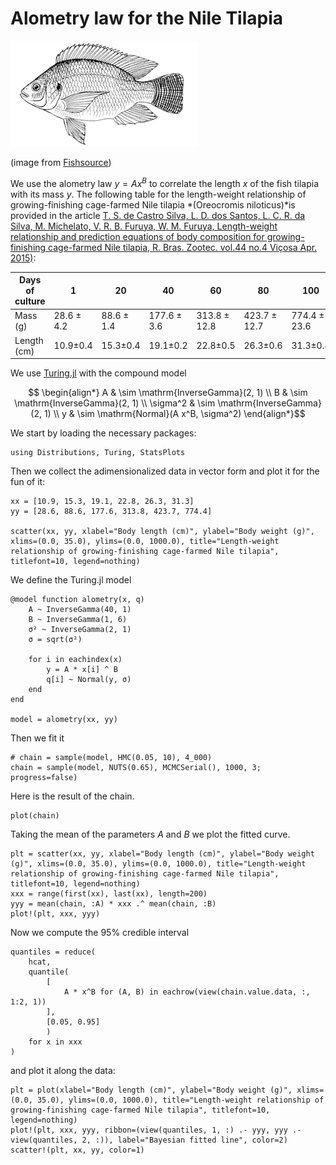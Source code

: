 # Alometry law for the Nile Tilapia

![nile tilapia](images/NileTilapia.gif)

(image from [Fishsource](https://www.fishsource.org/aqua_page/17))

We use the alometry law $y = A x^B$ to correlate the length $x$ of the fish tilapia with its mass $y$. The following table for the length-weight relationship of growing-finishing cage-farmed Nile tilapia *(Oreocromis niloticus)*is provided in the article [T. S. de Castro Silva, L. D. dos Santos, L. C. R. da Silva, M. Michelato, V. R. B. Furuya, W. M. Furuya, Length-weight relationship and prediction equations of body composition for growing-finishing cage-farmed Nile tilapia, R. Bras. Zootec. vol.44 no.4 Viçosa Apr. 2015)](https://www.scielo.br/scielo.php?script=sci_arttext&pid=S1516-35982015000400133):


| Days of culture | 1 | 20 | 40 | 60 | 80 | 100 |
| --- | --- | --- | --- | --- | --- | --- |
| Mass (g) | 28.6 ± 4.2 | 88.6 ± 1.4 | 177.6 ± 3.6 | 313.8 ± 12.8 | 423.7 ± 12.7 | 774.4 ± 23.6 |
| Length (cm) | 10.9±0.4 | 15.3±0.4 | 19.1±0.2 | 22.8±0.5 | 26.3±0.6 | 31.3±0.4 |

We use [Turing.jl](https://turing.ml/) with the compound model

```math
    \begin{align*}
        A & \sim \mathrm{InverseGamma}(2, 1) \\
        B & \sim \mathrm{InverseGamma}(2, 1) \\
        \sigma^2 & \sim \mathrm{InverseGamma}(2, 1) \\
        y & \sim \mathrm{Normal}(A x^B, \sigma^2)
    \end{align*}
```

We start by loading the necessary packages:

```@example tilapia
using Distributions, Turing, StatsPlots
```

Then we collect the adimensionalized data in vector form and plot it for the fun of it:

```@example tilapia
xx = [10.9, 15.3, 19.1, 22.8, 26.3, 31.3]
yy = [28.6, 88.6, 177.6, 313.8, 423.7, 774.4]

scatter(xx, yy, xlabel="Body length (cm)", ylabel="Body weight (g)", xlims=(0.0, 35.0), ylims=(0.0, 1000.0), title="Length-weight relationship of growing-finishing cage-farmed Nile tilapia", titlefont=10, legend=nothing)
```

We define the Turing.jl model

```@example tilapia
@model function alometry(x, q)
    A ~ InverseGamma(40, 1)
    B ~ InverseGamma(1, 6)
    σ² ~ InverseGamma(2, 1)
    σ = sqrt(σ²)

    for i in eachindex(x)
        y = A * x[i] ^ B
        q[i] ~ Normal(y, σ)
    end
end

model = alometry(xx, yy)
```

Then we fit it

```@example tilapia
# chain = sample(model, HMC(0.05, 10), 4_000)
chain = sample(model, NUTS(0.65), MCMCSerial(), 1000, 3; progress=false)
```

Here is the result of the chain.

```@example tilapia
plot(chain)
```

Taking the mean of the parameters $A$ and $B$ we plot the fitted curve.

```@example tilapia
plt = scatter(xx, yy, xlabel="Body length (cm)", ylabel="Body weight (g)", xlims=(0.0, 35.0), ylims=(0.0, 1000.0), title="Length-weight relationship of growing-finishing cage-farmed Nile tilapia", titlefont=10, legend=nothing)
xxx = range(first(xx), last(xx), length=200)
yyy = mean(chain, :A) * xxx .^ mean(chain, :B)
plot!(plt, xxx, yyy)
```

Now we compute the 95% credible interval

```@example tilapia
quantiles = reduce(
    hcat,
    quantile(
        [
            A * x^B for (A, B) in eachrow(view(chain.value.data, :, 1:2, 1))
        ],
        [0.05, 0.95]
        )
    for x in xxx
)
```

and plot it along the data:

```@example tilapia
plt = plot(xlabel="Body length (cm)", ylabel="Body weight (g)", xlims=(0.0, 35.0), ylims=(0.0, 1000.0), title="Length-weight relationship of growing-finishing cage-farmed Nile tilapia", titlefont=10, legend=nothing)
plot!(plt, xxx, yyy, ribbon=(view(quantiles, 1, :) .- yyy, yyy .- view(quantiles, 2, :)), label="Bayesian fitted line", color=2)
scatter!(plt, xx, yy, color=1)
```
